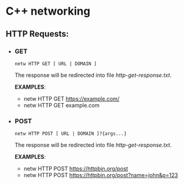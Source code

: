 # C++ networking

## HTTP Requests:

- ### GET
  ```
  netw HTTP GET [ URL | DOMAIN ]
  ```
  The response will be redirected into file *http-get-response.txt*.
  
  **EXAMPLES**:
  - netw HTTP GET https://example.com/
  - netw HTTP GET example.com
  
- ### POST
  ```
  netw HTTP POST [ URL | DOMAIN ]?{args...}
  ```
  The response will be redirected into file *http-get-response.txt*.
  
  **EXAMPLES**:
  - netw HTTP POST https://httpbin.org/post
  - netw HTTP POST https://httpbin.org/post?name=john&p=123
